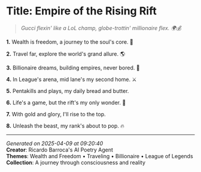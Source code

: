 # Title: Empire of the Rising Rift

> *Gucci flexin' like a LoL champ, globe-trottin' millionaire flex. 🌍💰*

**1.** Wealth is freedom, a journey to the soul's core. 🌌


**2.** Travel far, explore the world's grand allure. 🌎


**3.** Billionaire dreams, building empires, never bored. 💎


**4.** In League's arena, mid lane's my second home. ⚔️


**5.** Pentakills and plays, my daily bread and butter.


**6.** Life's a game, but the rift's my only wonder. 🌅


**7.** With gold and glory, I'll rise to the top.


**8.** Unleash the beast, my rank's about to pop. 🔥



---

*Generated on 2025-04-09 at 09:20:40*  
**Creator**: Ricardo Barroca's AI Poetry Agent  
**Themes**: Wealth and Freedom • Traveling • Billionaire • League of Legends  
**Collection**: A journey through consciousness and reality